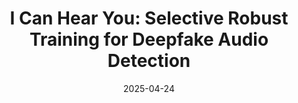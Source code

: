 ---
title: "I Can Hear You: Selective Robust Training for Deepfake Audio Detection"
collection: manuscripts
permalink: /manuscripts/2025-04-24-Voice-LLM-Detection
date: 2025-04-24
venue: ''
paperurl: 'https://openreview.net/forum?id=2GcR9bO620'
citation: 'Zhang Zirui, Wei Hao, Aroon Sankoh, William Lin, Emanuel Mendiola-Ortiz, Junfeng Yang, and Chengzhi Mao. &quot;I Can Hear You: Selective Robust Training for Deepfake Audio Detection&quot;, <i> The Thirteenth International Conference on Learning Representations (ICLR)</i>, 2025.'
---